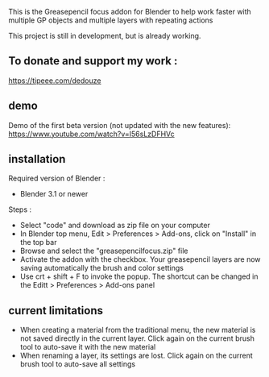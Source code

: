 This is the Greasepencil focus addon for Blender to help work faster with multiple GP objects and multiple layers with repeating actions

This project is still in development, but is already working.

## To donate and support my work : 
https://tipeee.com/dedouze

## demo 
Demo of the first beta version (not updated with the new features):
https://www.youtube.com/watch?v=I56sLzDFHVc

## installation
Required version of Blender :
- Blender 3.1 or newer

Steps :
- Select "code" and download as zip file on your computer
- In Blender top menu, Edit > Preferences > Add-ons, click on "Install" in the top bar
- Browse and select the "greasepencilfocus.zip" file
- Activate the addon with the checkbox. Your greasepencil layers are now saving automatically the brush and color settings
- Use crt + shift + F to invoke the popup. The shortcut can be changed in the Editt > Preferences > Add-ons panel

## current limitations
- When creating a material from the traditional menu, the new material is not saved directly in the current layer. Click again on the current brush tool to auto-save it with the new material
- When renaming a layer, its settings are lost. Click again on the current brush tool to auto-save all settings
